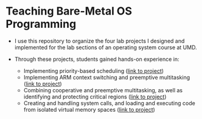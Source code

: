 # Teaching Bare-Metal OS Programming

- I use this repository to organize the four lab projects I designed and implemented for the lab sections of an operating system course at UMD.

- Through these projects, students gained hands-on experience in:
  - Implementing priority-based scheduling ([link to project](https://github.com/sklaw/circle/tree/master/sample/43-ENEE447Project1))
  - Implementing ARM context switching and preemptive multitasking ([link to project](https://github.com/sklaw/circle/tree/project2/sample/44-ENEE447Project2))
  - Combining cooperative and preemptive multitasking, as well as identifying and protecting critical regions ([link to project](https://github.com/sklaw/circle/tree/project3/sample/45-ENEE447Project3))
  - Creating and handling system calls, and loading and executing code from isolated virtual memory spaces ([link to project](https://github.com/sklaw/circle/tree/project4/sample/46-ENEE447Project4))
